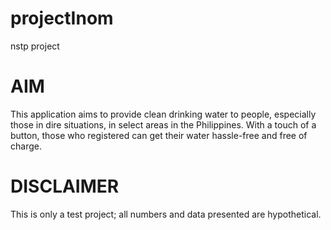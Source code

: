 # projectInom
nstp project

# AIM
This application aims to provide clean drinking water to people, especially those in dire situations, in select areas in the Philippines.
With a touch of a button, those who registered can get their water hassle-free and free of charge.

# DISCLAIMER
This is only a test project; all numbers and data presented are hypothetical.
